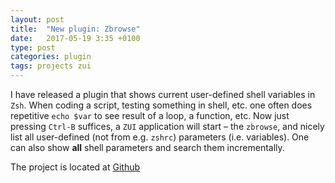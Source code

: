 ```yaml
---
layout: post
title:  "New plugin: Zbrowse"
date:   2017-05-19 3:35 +0100
type: post
categories: plugin
tags: projects zui
---
```


I have released a plugin that shows current user-defined shell variables in `Zsh`. When coding
a script, testing something in shell, etc. one often does repetitive `echo $var` to see result
of a loop, a function, etc. Now just pressing `Ctrl-B` suffices, a `ZUI` application will start
– the `zbrowse`, and nicely list all user-defined (not from e.g. `zshrc`) parameters (i.e.
variables). One can also show **all** shell parameters and search them incrementally.

The project is located at [Github](https://github.com/zdharma/zbrowse)

